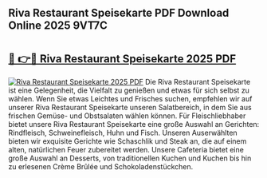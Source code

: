 ## Riva Restaurant Speisekarte PDF Download Online 2025 9VT7C

# <h2><a href="http://gca9cy5.nevu.top/?p=Riva+Restaurant+Speisekarte">🔗 👉🔴 Riva Restaurant Speisekarte 2025 PDF</a></h2>

[![Riva Restaurant Speisekarte 2025 PDF](https://i.imgur.com/dBaPXMq.png)](http://gca9cy5.nevu.top/?p=Riva+Restaurant+Speisekarte)
Die Riva Restaurant Speisekarte ist eine Gelegenheit, die Vielfalt zu genießen und etwas für sich selbst zu wählen. Wenn Sie etwas Leichtes und Frisches suchen, empfehlen wir auf unserer Riva Restaurant Speisekarte unseren Salatbereich, in dem Sie aus frischen Gemüse- und Obstsalaten wählen können. Für Fleischliebhaber bietet unsere Riva Restaurant Speisekarte eine große Auswahl an Gerichten: Rindfleisch, Schweinefleisch, Huhn und Fisch. Unseren Auserwählten bieten wir exquisite Gerichte wie Schaschlik und Steak an, die auf einem alten, natürlichen Feuer zubereitet werden. Unsere Cafeteria bietet eine große Auswahl an Desserts, von traditionellen Kuchen und Kuchen bis hin zu erlesenen Crème Brûlée und Schokoladenstückchen.
